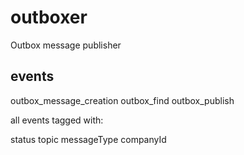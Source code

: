 # outboxer
Outbox message publisher

## events
outbox_message_creation
outbox_find
outbox_publish

all events tagged with:

status
topic
messageType
companyId

